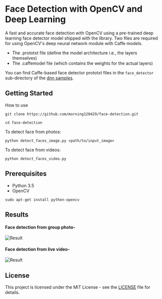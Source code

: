 # Face Detection with OpenCV and Deep Learning

A fast and accurate face detection with OpenCV using a pre-trained deep learning face detector model shipped with the library.
Two files are required for using OpenCV's deep neural network module with Caffe models.
- The .prototxt file (define the model architecture i.e., the layers themselves)
- The .caffemodel file (which contains the weights for the actual layers)

You can find Caffe-based face detector prototxt files in the ```face_detector``` sub-directory of the [dnn samples](https://github.com/opencv/opencv/tree/master/samples/dnn/face_detector).

## Getting Started

How to use
```    
git clone https://github.com/morning120429/face-detection.git
```
```
cd face-detection
```
To detect face from photos:
```
python detect_faces_image.py <path/to/input_image>
```
To detect face from videos:
```
python detect_faces_video.py
```

## Prerequisites

- Python 3.5
- OpenCV
```
sudo apt-get install python-opencv
```

## Results

#### Face detection from group photo-
![Result](https://github.com/morning120429/face-detection/blob/master/images/result1.png)

#### Face detection from live video-
![Result](https://github.com/morning120429/face-detection/blob/master/images/result2.png)

## License

This project is licensed under the MIT License - see the [LICENSE](LICENSE) file for details.
